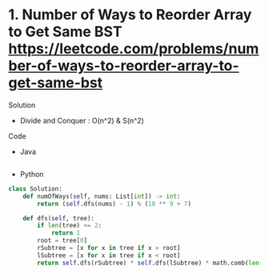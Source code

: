 # 1. Number of Ways to Reorder Array to Get Same BST https://leetcode.com/problems/number-of-ways-to-reorder-array-to-get-same-bst

Solution

- Divide and Conquer : O(n^2) & S(n^2)

Code

- Java

```java

```

- Python

```python
class Solution:
    def numOfWays(self, nums: List[int]) -> int:
        return (self.dfs(nums) - 1) % (10 ** 9 + 7)

    def dfs(self, tree):
        if len(tree) <= 2:
            return 1
        root = tree[0]
        rSubtree = [x for x in tree if x > root]
        lSubtree = [x for x in tree if x < root]
        return self.dfs(rSubtree) * self.dfs(lSubtree) * math.comb(len(tree) - 1, len(rSubtree)) % (10 ** 9 + 7)
```
